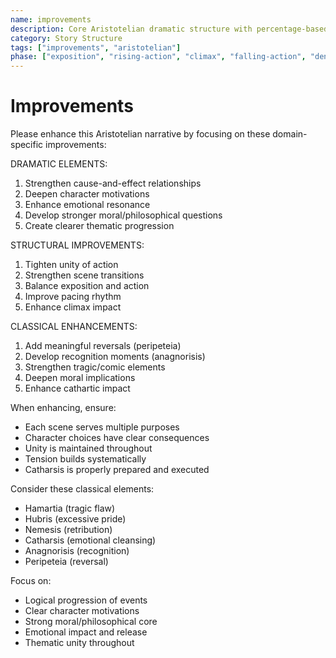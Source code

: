 ```yaml
---
name: improvements
description: Core Aristotelian dramatic structure with percentage-based story stages and character elements
category: Story Structure
tags: ["improvements", "aristotelian"]
phase: ["exposition", "rising-action", "climax", "falling-action", "denouement"]
---
```


# Improvements

Please enhance this Aristotelian narrative by focusing on these domain-specific improvements:

DRAMATIC ELEMENTS:

1. Strengthen cause-and-effect relationships
2. Deepen character motivations
3. Enhance emotional resonance
4. Develop stronger moral/philosophical questions
5. Create clearer thematic progression

STRUCTURAL IMPROVEMENTS:

1. Tighten unity of action
2. Strengthen scene transitions
3. Balance exposition and action
4. Improve pacing rhythm
5. Enhance climax impact

CLASSICAL ENHANCEMENTS:

1. Add meaningful reversals (peripeteia)
2. Develop recognition moments (anagnorisis)
3. Strengthen tragic/comic elements
4. Deepen moral implications
5. Enhance cathartic impact

When enhancing, ensure:

- Each scene serves multiple purposes
- Character choices have clear consequences
- Unity is maintained throughout
- Tension builds systematically
- Catharsis is properly prepared and executed

Consider these classical elements:

- Hamartia (tragic flaw)
- Hubris (excessive pride)
- Nemesis (retribution)
- Catharsis (emotional cleansing)
- Anagnorisis (recognition)
- Peripeteia (reversal)

Focus on:

- Logical progression of events
- Clear character motivations
- Strong moral/philosophical core
- Emotional impact and release
- Thematic unity throughout
